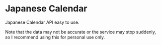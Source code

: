 # Japanese Calendar

Japanese Calendar API easy to use.

Note that the data may not be accurate or the service may stop suddenly, so I recommend using this for personal use only.
